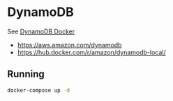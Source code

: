 # DynamoDB

See [DynamoDB Docker](https://hub.docker.com/r/amazon/dynamodb-local/)

- https://aws.amazon.com/dynamodb
- https://hub.docker.com/r/amazon/dynamodb-local/

## Running

```bash
docker-compose up -d
```
